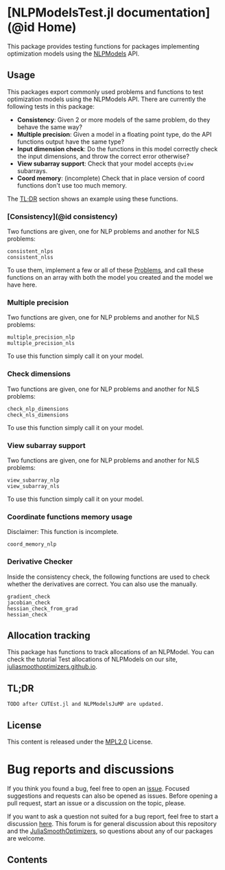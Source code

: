 # [NLPModelsTest.jl documentation](@id Home)

This package provides testing functions for packages implementing optimization models using the [NLPModels](https://github.com/JuliaSmoothOptimizers/NLPModels.jl) API.

## Usage

This packages export commonly used problems and functions to test optimization models using the NLPModels API.
There are currently the following tests in this package:

- **Consistency**: Given 2 or more models of the same problem, do they behave the same way?
- **Multiple precision**: Given a model in a floating point type, do the API functions output have the same type?
- **Input dimension check**: Do the functions in this model correctly check the input dimensions, and throw the correct error otherwise?
- **View subarray support**: Check that your model accepts `@view` subarrays.
- **Coord memory**: (incomplete) Check that in place version of coord functions don't use too much memory.

The [TL;DR](@ref) section shows an example using these functions.

### [Consistency](@id consistency)

Two functions are given, one for NLP problems and another for NLS problems:

```@docs
consistent_nlps
consistent_nlss
```

To use them, implement a few or all of these [Problems](@ref), and call these functions on an array with both the model you created and the model we have here.

### Multiple precision

Two functions are given, one for NLP problems and another for NLS problems:

```@docs
multiple_precision_nlp
multiple_precision_nls
```

To use this function simply call it on your model.

### Check dimensions

Two functions are given, one for NLP problems and another for NLS problems:

```@docs
check_nlp_dimensions
check_nls_dimensions
```

To use this function simply call it on your model.

### View subarray support

Two functions are given, one for NLP problems and another for NLS problems:

```@docs
view_subarray_nlp
view_subarray_nls
```

To use this function simply call it on your model.

### Coordinate functions memory usage

Disclaimer: This function is incomplete.

```@docs
coord_memory_nlp
```

### Derivative Checker

Inside the consistency check, the following functions are used to check whether the derivatives are correct.
You can also use the manually.

```@docs
gradient_check
jacobian_check
hessian_check_from_grad
hessian_check
```

## Allocation tracking

This package has functions to track allocations of an NLPModel. You can check the tutorial Test allocations of NLPModels on our site, [juliasmoothoptimizers.github.io](https://juliasmoothoptimizers.github.io/tutorials/check-allocations-nlpmodels/).

## TL;DR

```
TODO after CUTEst.jl and NLPModelsJuMP are updated.
```

## License

This content is released under the [MPL2.0](https://www.mozilla.org/en-US/MPL/2.0/) License.

# Bug reports and discussions

If you think you found a bug, feel free to open an [issue](https://github.com/JuliaSmoothOptimizers/NLPModelsTest.jl/issues).
Focused suggestions and requests can also be opened as issues. Before opening a pull request, start an issue or a discussion on the topic, please.

If you want to ask a question not suited for a bug report, feel free to start a discussion [here](https://github.com/JuliaSmoothOptimizers/Organization/discussions). This forum is for general discussion about this repository and the [JuliaSmoothOptimizers](https://github.com/JuliaSmoothOptimizers), so questions about any of our packages are welcome.

## Contents

```@contents
```
